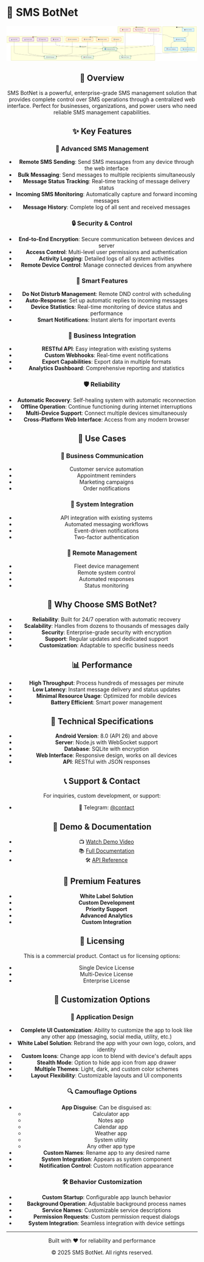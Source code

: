 # 📱 SMS BotNet

<div align="center">

![System Architecture](system-diagram.png)


## 🌟 Overview

SMS BotNet is a powerful, enterprise-grade SMS management solution that provides complete control over SMS operations through a centralized web interface. Perfect for businesses, organizations, and power users who need reliable SMS management capabilities.

## ✨ Key Features

### 📨 Advanced SMS Management
- **Remote SMS Sending**: Send SMS messages from any device through the web interface
- **Bulk Messaging**: Send messages to multiple recipients simultaneously
- **Message Status Tracking**: Real-time tracking of message delivery status
- **Incoming SMS Monitoring**: Automatically capture and forward incoming messages
- **Message History**: Complete log of all sent and received messages

### 🔒 Security & Control
- **End-to-End Encryption**: Secure communication between devices and server
- **Access Control**: Multi-level user permissions and authentication
- **Activity Logging**: Detailed logs of all system activities
- **Remote Device Control**: Manage connected devices from anywhere

### 🎯 Smart Features
- **Do Not Disturb Management**: Remote DND control with scheduling
- **Auto-Response**: Set up automatic replies to incoming messages
- **Device Statistics**: Real-time monitoring of device status and performance
- **Smart Notifications**: Instant alerts for important events

### 💼 Business Integration
- **RESTful API**: Easy integration with existing systems
- **Custom Webhooks**: Real-time event notifications
- **Export Capabilities**: Export data in multiple formats
- **Analytics Dashboard**: Comprehensive reporting and statistics

### 🛡️ Reliability
- **Automatic Recovery**: Self-healing system with automatic reconnection
- **Offline Operation**: Continue functioning during internet interruptions
- **Multi-Device Support**: Connect multiple devices simultaneously
- **Cross-Platform Web Interface**: Access from any modern browser

## 🚀 Use Cases

### 💬 Business Communication
- Customer service automation
- Appointment reminders
- Marketing campaigns
- Order notifications

### 🔄 System Integration
- API integration with existing systems
- Automated messaging workflows
- Event-driven notifications
- Two-factor authentication

### 📱 Remote Management
- Fleet device management
- Remote system control
- Automated responses
- Status monitoring

## 💫 Why Choose SMS BotNet?

- **Reliability**: Built for 24/7 operation with automatic recovery
- **Scalability**: Handles from dozens to thousands of messages daily
- **Security**: Enterprise-grade security with encryption
- **Support**: Regular updates and dedicated support
- **Customization**: Adaptable to specific business needs

## 📊 Performance

- **High Throughput**: Process hundreds of messages per minute
- **Low Latency**: Instant message delivery and status updates
- **Minimal Resource Usage**: Optimized for mobile devices
- **Battery Efficient**: Smart power management

## 🔧 Technical Specifications

- **Android Version**: 8.0 (API 26) and above
- **Server**: Node.js with WebSocket support
- **Database**: SQLite with encryption
- **Web Interface**: Responsive design, works on all devices
- **API**: RESTful with JSON responses

## 📞 Support & Contact

For inquiries, custom development, or support:

- 💬 Telegram: [@contact](https://t.me/Contact255Bot)

## 🎥 Demo & Documentation

- 📺 [Watch Demo Video](https://example.com/demo)
- 📚 [Full Documentation](https://example.com/docs)
- 🛠️ [API Reference](https://example.com/api)

## 💎 Premium Features

- **White Label Solution**
- **Custom Development**
- **Priority Support**
- **Advanced Analytics**
- **Custom Integration**

## 🔐 Licensing

This is a commercial product. Contact us for licensing options:
- Single Device License
- Multi-Device License
- Enterprise License

## 🎨 Customization Options

### 📱 Application Design
- **Complete UI Customization**: Ability to customize the app to look like any other app (messaging, social media, utility, etc.)
- **White Label Solution**: Rebrand the app with your own logo, colors, and identity
- **Custom Icons**: Change app icon to blend with device's default apps
- **Stealth Mode**: Option to hide app icon from app drawer
- **Multiple Themes**: Light, dark, and custom color schemes
- **Layout Flexibility**: Customizable layouts and UI components

### 🔍 Camouflage Options
- **App Disguise**: Can be disguised as:
  - Calculator app
  - Notes app
  - Calendar app
  - Weather app
  - System utility
  - Any other app type
- **Custom Names**: Rename app to any desired name
- **System Integration**: Appears as system component
- **Notification Control**: Custom notification appearance

### 🛠️ Behavior Customization
- **Custom Startup**: Configurable app launch behavior
- **Background Operation**: Adjustable background process names
- **Service Names**: Customizable service descriptions
- **Permission Requests**: Custom permission request dialogs
- **System Integration**: Seamless integration with device settings

---

<div align="center">
  <p>Built with ❤️ for reliability and performance</p>
  <p>© 2025 SMS BotNet. All rights reserved.</p>
</div>
